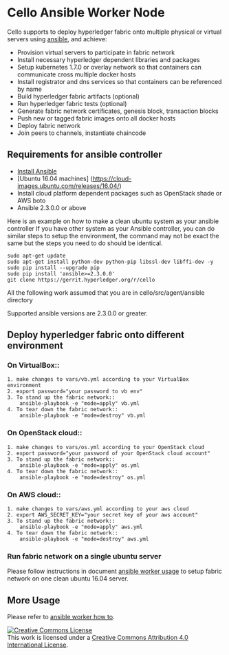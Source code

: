 # Cello Ansible Worker Node

Cello supports to deploy hyperledger fabric onto multiple physical or virtual servers using [ansible](https://ansible.com), and achieve:

 - Provision virtual servers to participate in fabric network
 - Install necessary hyperledger dependent libraries and packages
 - Setup kubernetes 1.7.0 or overlay network so that containers can communicate cross multiple docker hosts
 - Install registrator and dns services so that containers can be referenced by name
 - Build hyperledger fabric artifacts (optional)
 - Run hyperledger fabric tests (optional)
 - Generate fabric network certificates, genesis block, transaction blocks
 - Push new or tagged fabric images onto all docker hosts
 - Deploy fabric network
 - Join peers to channels, instantiate chaincode

## Requirements for ansible controller

- [Install Ansible](http://docs.ansible.com/ansible/intro_installation.html)
- [Ubuntu 16.04 machines] (https://cloud-images.ubuntu.com/releases/16.04/)
- Install cloud platform dependent packages such as OpenStack shade or AWS boto
- Ansible 2.3.0.0 or above

Here is an example on how to make a clean ubuntu system as your ansible controller
If you have other system as your Ansible controller, you can do similar steps to setup
the environment, the command may not be exact the same but the steps you
need to do should be identical.

    sudo apt-get update
    sudo apt-get install python-dev python-pip libssl-dev libffi-dev -y
    sudo pip install --upgrade pip
    sudo pip install 'ansible>=2.3.0.0'
    git clone https://gerrit.hyperledger.org/r/cello

All the following work assumed that you are in cello/src/agent/ansible directory

Supported ansible versions are 2.3.0.0 or greater.

## Deploy hyperledger fabric onto different environment

### On VirtualBox::

    1. make changes to vars/vb.yml according to your VirtualBox environment
    2. export password="your password to vb env"
    3. To stand up the fabric network::
        ansible-playbook -e "mode=apply" vb.yml
    4. To tear down the fabric network::
        ansible-playbook -e "mode=destroy" vb.yml

### On OpenStack cloud::

    1. make changes to vars/os.yml according to your OpenStack cloud
    2. export password="your password of your OpenStack cloud account"
    3. To stand up the fabric network::
        ansible-playbook -e "mode=apply" os.yml
    4. To tear down the fabric network::
        ansible-playbook -e "mode=destroy" os.yml

### On AWS cloud::

    1. make changes to vars/aws.yml according to your aws cloud
    2. export AWS_SECRET_KEY="your secret key of your aws account"
    3. To stand up the fabric network::
        ansible-playbook -e "mode=apply" aws.yml
    4. To tear down the fabric network::
        ansible-playbook -e "mode=destroy" aws.yml

### Run fabric network on a single ubuntu server

Please follow instructions in document [ansible worker usage](setup_worker_ansible_allinone.md) to
setup fabric network on one clean ubuntu 16.04 server.

## More Usage

Please refer to [ansible worker how to](./worker_ansible_howto.md).

<a rel="license" href="http://creativecommons.org/licenses/by/4.0/">
<img alt="Creative Commons License" style="border-width:0"
src="https://i.creativecommons.org/l/by/4.0/88x31.png" /></a><br />
This work is licensed under a
<a rel="license" href="http://creativecommons.org/licenses/by/4.0/">
Creative Commons Attribution 4.0 International License</a>.
